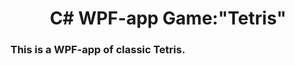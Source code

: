 <h1 align="center">C# WPF-app Game:"Tetris"</a> 
<h3 align="left">This is a WPF-app of classic Tetris.
</h3>
